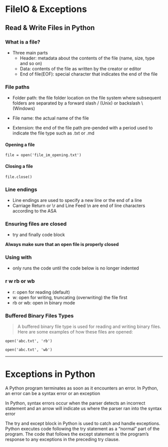 # FilelO & Exceptions

## Read & Write Files in Python

### What is a file?

- Three main parts
  - Header: metadata about the contents of the file (name, size, type and so on)
  - Data: contents of the file as written by the creator or editor
  - End of file(EOF): special character that indicates the end of the file


### File paths

- Folder path: the file folder location on the file system where subsequent folders are separated by a forward slash / (Unix) or backslash \ (Windows)

- File name: the actual name of the file
- Extension: the end of the file path pre-pended with a period used to indicate the file type such as .txt or .md

#### Opening a file

```
file = open('file_im_opening.txt')
```

#### Closing a file

```
file.close()
```

### Line endings

- Line endings are used to specify a new line or the end of a line
- Carriage Return or \r and Line Feed \n are end of line characters according to the ASA

### Ensuring files are closed
- try and finally code block

**Always make sure that an open file is properly closed**

### Using with 
- only runs the code until the code below is no longer indented

### r w rb or wb
- r: open for reading (default)
- w: open for writing, truncating (overwriting) the file first
- rb or wb: open in binary mode

### Buffered Binary Files Types

> A buffered binary file type is used for reading and writing binary files. Here are some examples of how these files are opened:

```
open('abc.txt', 'rb')

open('abc.txt', 'wb')

```

------------------------------------------------

# Exceptions in Python

A Python program terminates as soon as it encounters an error. In Python, an error can be a syntax error or an exception

In Python, syntax errors occur when the parser detects an incorrect statement and an arrow will indicate us where the parser ran into the syntax error

The try and except block in Python is used to catch and handle exceptions. Python executes code following the try statement as a “normal” part of the program. The code that follows the except statement is the program’s response to any exceptions in the preceding try clause.